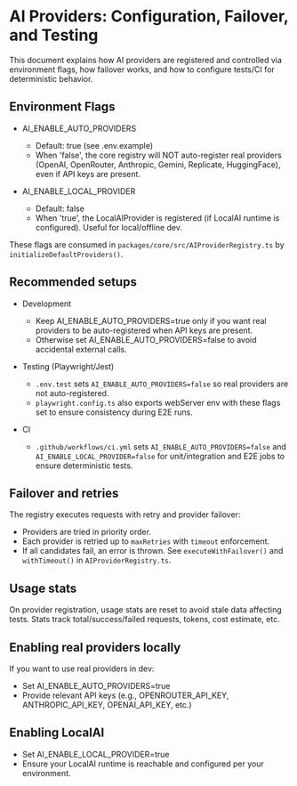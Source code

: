 # AI Providers: Configuration, Failover, and Testing

This document explains how AI providers are registered and controlled via environment flags, how failover works, and how to configure tests/CI for deterministic behavior.

## Environment Flags

- AI_ENABLE_AUTO_PROVIDERS
  - Default: true (see .env.example)
  - When 'false', the core registry will NOT auto-register real providers (OpenAI, OpenRouter, Anthropic, Gemini, Replicate, HuggingFace), even if API keys are present.

- AI_ENABLE_LOCAL_PROVIDER
  - Default: false
  - When 'true', the LocalAIProvider is registered (if LocalAI runtime is configured). Useful for local/offline dev.

These flags are consumed in `packages/core/src/AIProviderRegistry.ts` by `initializeDefaultProviders()`.

## Recommended setups

- Development
  - Keep AI_ENABLE_AUTO_PROVIDERS=true only if you want real providers to be auto-registered when API keys are present.
  - Otherwise set AI_ENABLE_AUTO_PROVIDERS=false to avoid accidental external calls.

- Testing (Playwright/Jest)
  - `.env.test` sets `AI_ENABLE_AUTO_PROVIDERS=false` so real providers are not auto-registered.
  - `playwright.config.ts` also exports webServer env with these flags set to ensure consistency during E2E runs.

- CI
  - `.github/workflows/ci.yml` sets `AI_ENABLE_AUTO_PROVIDERS=false` and `AI_ENABLE_LOCAL_PROVIDER=false` for unit/integration and E2E jobs to ensure deterministic tests.

## Failover and retries

The registry executes requests with retry and provider failover:
- Providers are tried in priority order.
- Each provider is retried up to `maxRetries` with `timeout` enforcement.
- If all candidates fail, an error is thrown. See `executeWithFailover()` and `withTimeout()` in `AIProviderRegistry.ts`.

## Usage stats

On provider registration, usage stats are reset to avoid stale data affecting tests. Stats track total/success/failed requests, tokens, cost estimate, etc.

## Enabling real providers locally

If you want to use real providers in dev:
- Set AI_ENABLE_AUTO_PROVIDERS=true
- Provide relevant API keys (e.g., OPENROUTER_API_KEY, ANTHROPIC_API_KEY, OPENAI_API_KEY, etc.)

## Enabling LocalAI

- Set AI_ENABLE_LOCAL_PROVIDER=true
- Ensure your LocalAI runtime is reachable and configured per your environment.

